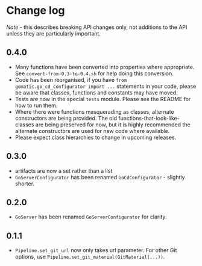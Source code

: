 # Change log

*Note* - this describes breaking API changes only, not additions to the API unless they are particularly important.

## 0.4.0

* Many functions have been converted into properties where appropriate. See `convert-from-0.3-to-0.4.sh` for help doing this conversion.
* Code has been reorganised, if you have `from gomatic.go_cd_configurator import ...` statements in your code, please be
  aware that classes, functions and constants may have moved.
* Tests are now in the special `tests` module. Please see the README for how to run them.
* Where there were functions masquerading as classes, alternate constructors are being provided. The old
  functions-that-look-like-classes are being preserved for now, but it is highly recommended the alternate constructors
  are used for new code where available.
* Please expect class hierarchies to change in upcoming releases.

## 0.3.0

* artifacts are now a set rather than a list
* `GoServerConfigurator` has been renamed `GoCdConfigurator` - slightly shorter.

## 0.2.0

* `GoServer` has been renamed `GoServerConfigurator` for clarity.

## 0.1.1

* `Pipeline.set_git_url` now only takes url parameter. For other Git options, use `Pipeline.set_git_material(GitMaterial(...))`.
